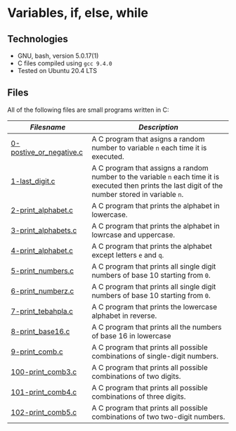 # Variables, if, else, while

## Technologies

  * GNU, bash, version 5.0.17(1)
  * C files compiled using `gcc 9.4.0`
  * Tested on Ubuntu 20.4 LTS

## Files

All of the following files are small programs written in C:

| ***Filesname*** | ***Description*** |
|-----------------|-------------------|
| [0-postive_or_negative.c](0-positive_or_negative.c) | A C program that asigns a random number to variable `n` each time it is executed. |
| [1-last_digit.c](1-last_digit.c) | A C program that assigns a random number to the variable `n` each time it is executed then prints the last digit of the number stored in variable `n`. |
| [2-print_alphabet.c](2-print_alphabet.c) | A C program that prints the alphabet in lowercase. |
| [3-print_alphabets.c](3-print_alphabets.c) | A C program that prints the alphabet in lowrcase and uppercase. |
| [4-print_alphabet.c](4-print_alphabet.c) | A C program that prints the alphabet except letters `e` and `q`. |
| [5-print_numbers.c](5-print_numbers.c) | A C program that prints all single digit numbers of base 10 starting from `0`. |
| [6-print_numberz.c](6-print_numberz.c) | A C program that prints all single digit numbers of base 10 starting from `0`. |
| [7-print_tebahpla.c](7-print_tebahpla.c) | A C program that prints the lowercase alphabet in reverse. |
| [8-print_base16.c](8-print_base16.c) | A C program that prints all the numbers of base 16 in lowercase |
| [9-print_comb.c](9-print_comb.c) | A C program that prints all possible combinations of single-digit numbers. |
| [100-print_comb3.c](100-print_comb3.c) | A C program that prints all possible combinations of two digits. |
| [101-print_comb4.c](101-print_comb4.c) | A C program that prints all possible combinations of three digits. |
| [102-print_comb5.c](102-print_comb5.c) | A C program that prints all possible combinations of two two-digit numbers. |
